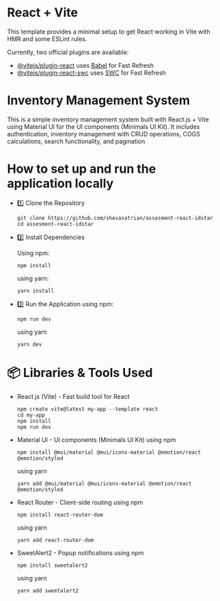 # React + Vite

This template provides a minimal setup to get React working in Vite with HMR and some ESLint rules.

Currently, two official plugins are available:

- [@vitejs/plugin-react](https://github.com/vitejs/vite-plugin-react/blob/main/packages/plugin-react/README.md) uses [Babel](https://babeljs.io/) for Fast Refresh
- [@vitejs/plugin-react-swc](https://github.com/vitejs/vite-plugin-react-swc) uses [SWC](https://swc.rs/) for Fast Refresh

# Inventory Management System

This is a simple inventory management system built with React.js + Vite using Material UI for the UI components (Minimals UI Kit). It includes authentication, inventory management with CRUD operations, COGS calculations, search functionality, and pagination

# How to set up and run the application locally

- 1️⃣ Clone the Repository
  ```
  git clone https://github.com/shevasatrian/assesment-react-idstar
  cd assesment-react-idstar
  ```
- 2️⃣ Install Dependencies
  
  Using npm:
  ```
  npm install
  ```
  using yarn:
  ```
  yarn install
  ```
- 3️⃣ Run the Application
  using npm:
  ```
  npm run dev
  ```
  using yarn
  ```
  yarn dev
  ```
# 📦 Libraries & Tools Used
- React.js (Vite) - Fast build tool for React
  ```
  npm create vite@latest my-app --template react
  cd my-app
  npm install
  npm run dev
  ```
- Material UI - UI components (Minimals UI Kit)
  using npm
  ```
  npm install @mui/material @mui/icons-material @emotion/react @emotion/styled
  ```
  using yarn
  ```
  yarn add @mui/material @mui/icons-material @emotion/react @emotion/styled
  ```
- React Router - Client-side routing
  using npm
  ```
  npm install react-router-dom
  ```
  using yarn
  ```
  yarn add react-router-dom
  ```
- SweetAlert2 - Popup notifications
  using npm
  ```
  npm install sweetalert2
  ```
  using yarn
  ```
  yarn add sweetalert2
  ```

